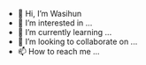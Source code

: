 - 👋 Hi, I’m Wasihun
- 👀 I’m interested in ...
- 🌱 I’m currently learning ...
- 💞️ I’m looking to collaborate on ...
- 📫 How to reach me ...

<!---
Wai2f1rea/Wai2f1rea is a ✨ special ✨ repository because its `README.md` (this file) appears on your GitHub profile.
You can click the Preview link to take a look at your changes.
--->
